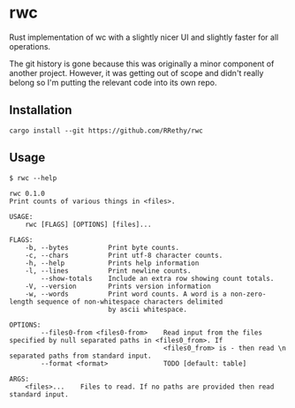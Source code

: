 # rwc

Rust implementation of wc with a slightly nicer UI and slightly faster for all operations.

The git history is gone because this was originally a minor component of another project. However, it was getting out of scope and didn't really belong so I'm putting the relevant code into its own repo.

## Installation

```
cargo install --git https://github.com/RRethy/rwc
```

## Usage

```
$ rwc --help

rwc 0.1.0
Print counts of various things in <files>.

USAGE:
    rwc [FLAGS] [OPTIONS] [files]...

FLAGS:
    -b, --bytes          Print byte counts.
    -c, --chars          Print utf-8 character counts.
    -h, --help           Prints help information
    -l, --lines          Print newline counts.
        --show-totals    Include an extra row showing count totals.
    -V, --version        Prints version information
    -w, --words          Print word counts. A word is a non-zero-length sequence of non-whitespace characters delimited
                         by ascii whitespace.

OPTIONS:
        --files0-from <files0-from>    Read input from the files specified by null separated paths in <files0_from>. If
                                       <files0_from> is - then read \n separated paths from standard input.
        --format <format>              TODO [default: table]

ARGS:
    <files>...    Files to read. If no paths are provided then read standard input.
```
